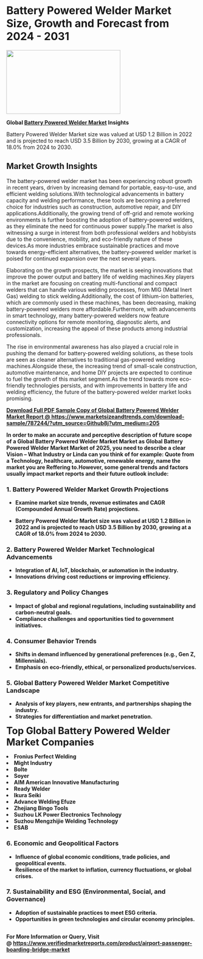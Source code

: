 <H1>Battery Powered Welder Market Size, Growth and Forecast from 2024 - 2031</H1><img class="aligncenter size-medium wp-image-584254" src="https://thirdeyenews.in/wp-content/uploads/2024/09/Global-Market-Research-300x168.jpeg" alt="" width="300" height="168" /><p><strong>Global&nbsp;<a href="https://www.marketsizeandtrends.com/download-sample/787244/?utm_source=Github8j?utm_medium=205">Battery Powered Welder Market</a> Insights</strong></p><p>Battery Powered Welder Market size was valued at USD 1.2 Billion in 2022 and is projected to reach USD 3.5 Billion by 2030, growing at a CAGR of 18.0% from 2024 to 2030.</p><p><h2>Market Growth Insights</h2> <p>The battery-powered welder market has been experiencing robust growth in recent years, driven by increasing demand for portable, easy-to-use, and efficient welding solutions.With technological advancements in battery capacity and welding performance, these tools are becoming a preferred choice for industries such as construction, automotive repair, and DIY applications.Additionally, the growing trend of off-grid and remote working environments is further boosting the adoption of battery-powered welders, as they eliminate the need for continuous power supply.The market is also witnessing a surge in interest from both professional welders and hobbyists due to the convenience, mobility, and eco-friendly nature of these devices.As more industries embrace sustainable practices and move towards energy-efficient alternatives, the battery-powered welder market is poised for continued expansion over the next several years.</p> <p><strong><a href="#"></a></strong></p> <p>Elaborating on the growth prospects, the market is seeing innovations that improve the power output and battery life of welding machines.Key players in the market are focusing on creating multi-functional and compact welders that can handle various welding processes, from MIG (Metal Inert Gas) welding to stick welding.Additionally, the cost of lithium-ion batteries, which are commonly used in these machines, has been decreasing, making battery-powered welders more affordable.Furthermore, with advancements in smart technology, many battery-powered welders now feature connectivity options for remote monitoring, diagnostic alerts, and customization, increasing the appeal of these products among industrial professionals.</p> <p>The rise in environmental awareness has also played a crucial role in pushing the demand for battery-powered welding solutions, as these tools are seen as cleaner alternatives to traditional gas-powered welding machines.Alongside these, the increasing trend of small-scale construction, automotive maintenance, and home DIY projects are expected to continue to fuel the growth of this market segment.As the trend towards more eco-friendly technologies persists, and with improvements in battery life and welding efficiency, the future of the battery-powered welder market looks promising.</p> <p><strong><a href="#"></p><p><span class=""><strong>Download Full PDF Sample Copy of Global Battery Powered Welder Market Report</strong> @ <a href="https://www.marketsizeandtrends.com/download-sample/787244/?utm_source=Github8j?utm_medium=205" target="_blank">https://www.marketsizeandtrends.com/download-sample/787244/?utm_source=Github8j?utm_medium=205</a></span></p><p>In order to make an accurate and perceptive description of future scope of a Global&nbsp;Battery Powered Welder Market Market as Global&nbsp;Battery Powered Welder Market Market of 2025, you need to describe a clear Vision &ndash; What Industry or Linda can you think of for example: Quote from a Technology, healthcare, automotive, renewable energy, name the market you are Reffering to.However, some general trends and factors usually impact market reports and their future outlook include:</p><h3>1.&nbsp;<strong>Battery Powered Welder Market Growth Projections</strong></h3><ul><li>Examine market size trends, revenue estimates and CAGR (Compounded Annual Growth Rate) projections.</li><li><p>Battery Powered Welder Market size was valued at USD 1.2 Billion in 2022 and is projected to reach USD 3.5 Billion by 2030, growing at a CAGR of 18.0% from 2024 to 2030.</p></li></ul><h3>2.&nbsp;<strong>Battery Powered Welder Market Technological Advancements</strong></h3><ul><li>Integration of AI, IoT, blockchain, or automation in the industry.</li><li>Innovations driving cost reductions or improving efficiency.</li></ul><h3>3.&nbsp;<strong>Regulatory and Policy Changes</strong></h3><ul><li>Impact of global and regional regulations, including sustainability and carbon-neutral goals.</li><li>Compliance challenges and opportunities tied to government initiatives.</li></ul><h3>4.&nbsp;<strong>Consumer Behavior Trends</strong></h3><ul><li>Shifts in demand influenced by generational preferences (e.g., Gen Z, Millennials).</li><li>Emphasis on eco-friendly, ethical, or personalized products/services.</li></ul><h3>5.&nbsp;<strong>Global Battery Powered Welder Market Competitive Landscape</strong></h3><ul><li>Analysis of key players, new entrants, and partnerships shaping the industry.</li><li>Strategies for differentiation and market penetration.</li></ul><p data-pm-slice="1 1 []"><span style="color: inherit; font-family: inherit; font-size: 25px;">Top Global Battery Powered Welder Market Companies</span></p><div class="" data-test-id=""><p><li>Fronius Perfect Welding</li><li> Might Industry</li><li> Bolte</li><li> Soyer</li><li> AIM American Innovative Manufacturing</li><li> Ready Welder</li><li> Ikura Seiki</li><li> Advance Welding Efuze</li><li> Zhejiang Bingo Tools</li><li> Suzhou LK Power Electronics Technology</li><li> Suzhou Mengzhijie Welding Technology</li><li> ESAB</li></p></div><h3>6.&nbsp;<strong>Economic and Geopolitical Factors</strong></h3><ul><li>Influence of global economic conditions, trade policies, and geopolitical events.</li><li>Resilience of the market to inflation, currency fluctuations, or global crises.</li></ul><h3>7.&nbsp;<strong>Sustainability and ESG (Environmental, Social, and Governance)</strong></h3><ul><li>Adoption of sustainable practices to meet ESG criteria.</li><li>Opportunities in green technologies and circular economy principles.</li></ul><h2><strong style="font-size: 14px;">For More Information or Query, Visit @&nbsp;</strong><a style="background-color: #ffffff; font-size: 14px;" href="https://www.marketsizeandtrends.com/report/battery-powered-welder-market/" target="_blank">https://www.verifiedmarketreports.com/product/airport-passenger-boarding-bridge-market</a></h2>